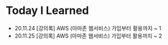 # Today I Learned
- 20.11.24 [강의록] AWS (아마존 웹서비스) 가입부터 활용까지 ~ 1
- 20.11.25 [강의록] AWS (아마존 웹서비스) 가입부터 활용까지 ~ 2